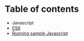 # Table of contents

* Javascript
* [ES6](es6.md)
* [Running sample Javascript](running-sample-javascript.md)

